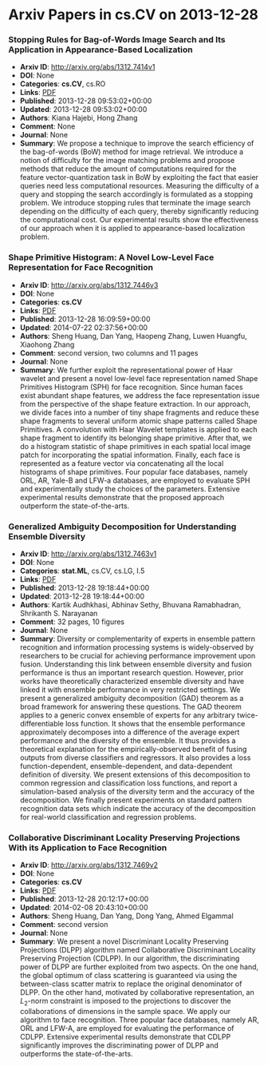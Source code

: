 # Arxiv Papers in cs.CV on 2013-12-28
### Stopping Rules for Bag-of-Words Image Search and Its Application in Appearance-Based Localization
- **Arxiv ID**: http://arxiv.org/abs/1312.7414v1
- **DOI**: None
- **Categories**: **cs.CV**, cs.RO
- **Links**: [PDF](http://arxiv.org/pdf/1312.7414v1)
- **Published**: 2013-12-28 09:53:02+00:00
- **Updated**: 2013-12-28 09:53:02+00:00
- **Authors**: Kiana Hajebi, Hong Zhang
- **Comment**: None
- **Journal**: None
- **Summary**: We propose a technique to improve the search efficiency of the bag-of-words (BoW) method for image retrieval. We introduce a notion of difficulty for the image matching problems and propose methods that reduce the amount of computations required for the feature vector-quantization task in BoW by exploiting the fact that easier queries need less computational resources. Measuring the difficulty of a query and stopping the search accordingly is formulated as a stopping problem. We introduce stopping rules that terminate the image search depending on the difficulty of each query, thereby significantly reducing the computational cost. Our experimental results show the effectiveness of our approach when it is applied to appearance-based localization problem.



### Shape Primitive Histogram: A Novel Low-Level Face Representation for Face Recognition
- **Arxiv ID**: http://arxiv.org/abs/1312.7446v3
- **DOI**: None
- **Categories**: **cs.CV**
- **Links**: [PDF](http://arxiv.org/pdf/1312.7446v3)
- **Published**: 2013-12-28 16:09:59+00:00
- **Updated**: 2014-07-22 02:37:56+00:00
- **Authors**: Sheng Huang, Dan Yang, Haopeng Zhang, Luwen Huangfu, Xiaohong Zhang
- **Comment**: second version, two columns and 11 pages
- **Journal**: None
- **Summary**: We further exploit the representational power of Haar wavelet and present a novel low-level face representation named Shape Primitives Histogram (SPH) for face recognition. Since human faces exist abundant shape features, we address the face representation issue from the perspective of the shape feature extraction. In our approach, we divide faces into a number of tiny shape fragments and reduce these shape fragments to several uniform atomic shape patterns called Shape Primitives. A convolution with Haar Wavelet templates is applied to each shape fragment to identify its belonging shape primitive. After that, we do a histogram statistic of shape primitives in each spatial local image patch for incorporating the spatial information. Finally, each face is represented as a feature vector via concatenating all the local histograms of shape primitives. Four popular face databases, namely ORL, AR, Yale-B and LFW-a databases, are employed to evaluate SPH and experimentally study the choices of the parameters. Extensive experimental results demonstrate that the proposed approach outperform the state-of-the-arts.



### Generalized Ambiguity Decomposition for Understanding Ensemble Diversity
- **Arxiv ID**: http://arxiv.org/abs/1312.7463v1
- **DOI**: None
- **Categories**: **stat.ML**, cs.CV, cs.LG, I.5
- **Links**: [PDF](http://arxiv.org/pdf/1312.7463v1)
- **Published**: 2013-12-28 19:18:44+00:00
- **Updated**: 2013-12-28 19:18:44+00:00
- **Authors**: Kartik Audhkhasi, Abhinav Sethy, Bhuvana Ramabhadran, Shrikanth S. Narayanan
- **Comment**: 32 pages, 10 figures
- **Journal**: None
- **Summary**: Diversity or complementarity of experts in ensemble pattern recognition and information processing systems is widely-observed by researchers to be crucial for achieving performance improvement upon fusion. Understanding this link between ensemble diversity and fusion performance is thus an important research question. However, prior works have theoretically characterized ensemble diversity and have linked it with ensemble performance in very restricted settings. We present a generalized ambiguity decomposition (GAD) theorem as a broad framework for answering these questions. The GAD theorem applies to a generic convex ensemble of experts for any arbitrary twice-differentiable loss function. It shows that the ensemble performance approximately decomposes into a difference of the average expert performance and the diversity of the ensemble. It thus provides a theoretical explanation for the empirically-observed benefit of fusing outputs from diverse classifiers and regressors. It also provides a loss function-dependent, ensemble-dependent, and data-dependent definition of diversity. We present extensions of this decomposition to common regression and classification loss functions, and report a simulation-based analysis of the diversity term and the accuracy of the decomposition. We finally present experiments on standard pattern recognition data sets which indicate the accuracy of the decomposition for real-world classification and regression problems.



### Collaborative Discriminant Locality Preserving Projections With its Application to Face Recognition
- **Arxiv ID**: http://arxiv.org/abs/1312.7469v2
- **DOI**: None
- **Categories**: **cs.CV**
- **Links**: [PDF](http://arxiv.org/pdf/1312.7469v2)
- **Published**: 2013-12-28 20:12:17+00:00
- **Updated**: 2014-02-08 20:43:10+00:00
- **Authors**: Sheng Huang, Dan Yang, Dong Yang, Ahmed Elgammal
- **Comment**: second version
- **Journal**: None
- **Summary**: We present a novel Discriminant Locality Preserving Projections (DLPP) algorithm named Collaborative Discriminant Locality Preserving Projection (CDLPP). In our algorithm, the discriminating power of DLPP are further exploited from two aspects. On the one hand, the global optimum of class scattering is guaranteed via using the between-class scatter matrix to replace the original denominator of DLPP. On the other hand, motivated by collaborative representation, an $L_2$-norm constraint is imposed to the projections to discover the collaborations of dimensions in the sample space. We apply our algorithm to face recognition. Three popular face databases, namely AR, ORL and LFW-A, are employed for evaluating the performance of CDLPP. Extensive experimental results demonstrate that CDLPP significantly improves the discriminating power of DLPP and outperforms the state-of-the-arts.



